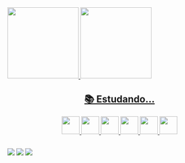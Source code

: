 <div> 
  <a href="https://github.com/Medupl">
  <img  height="160em" src="https://github-readme-stats.vercel.app/api?username=Medupl&show_icons=true&theme=dracula&include_all_commits=true&count_private=true"/>
  <img height="160em" src="https://github-readme-stats.vercel.app/api/top-langs/?username=Medupl&layout=compact&langs_count=16&theme=dracula"/>
</div>

<h2 align = "center">📚 Estudando...</h2>
<div align = "center">
  
  <img src="https://cdn.jsdelivr.net/gh/devicons/devicon/icons/python/python-original.svg" width = "40" height = "40"/>  
  <img src="https://cdn.jsdelivr.net/gh/devicons/devicon/icons/numpy/numpy-original.svg" width = "40" height = "40"/>  
  <img src="https://cdn.jsdelivr.net/gh/devicons/devicon/icons/cplusplus/cplusplus-original.svg" width = "40" height = "40"/>
  <img src="https://cdn.jsdelivr.net/gh/devicons/devicon/icons/arduino/arduino-original-wordmark.svg" width = "40" height = "40"/>
  <img src="https://cdn.jsdelivr.net/gh/devicons/devicon/icons/git/git-original.svg" width = "40" height = "40"/>
  <img src="https://cdn.jsdelivr.net/gh/devicons/devicon/icons/github/github-original-wordmark.svg" width = "40" height = "40"/>
  
</div>

##

<div>
  <a href="https://www.linkedin.com" target="_blank"><img src="https://img.shields.io/badge/LinkedIn-0077B5?style=for-the-badge&logo=linkedin&logoColor=white" target="_blank"></a>
  <a href="https://www.instagram.com/medu_pl/" target="_blank"><img src="https://img.shields.io/badge/Instagram-E4405F?style=for-the-badge&logo=instagram&logoColor=white" target="_blank"></a>
  <a href="mailto:marcosedupl@gmail.com" target="_blank"><img src="https://img.shields.io/badge/Gmail-D14836?style=for-the-badge&logo=gmail&logoColor=white" target="_blank"></a>
</div>
